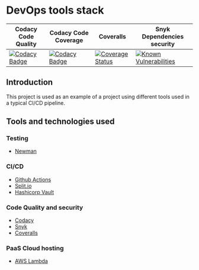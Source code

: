 # DevOps tools stack
| Codacy Code Quality | Codacy Code Coverage | Coveralls | Snyk Dependencies security |
|---------------------|----------------------|-----------|----------------------------|
|[![Codacy Badge](https://app.codacy.com/project/badge/Grade/cc6ca6cd8e8c49d3991d4b82906c6765)](https://www.codacy.com/gh/jjghali/devops-tools-stack/dashboard?utm_source=github.com&amp;utm_medium=referral&amp;utm_content=jjghali/devops-tools-stack&amp;utm_campaign=Badge_Grade)|[![Codacy Badge](https://app.codacy.com/project/badge/Coverage/cc6ca6cd8e8c49d3991d4b82906c6765)](https://www.codacy.com/gh/jjghali/devops-tools-stack/dashboard?utm_source=github.com&utm_medium=referral&utm_content=jjghali/devops-tools-stack&utm_campaign=Badge_Coverage)|[![Coverage Status](https://coveralls.io/repos/github/jjghali/devops-tools-stack/badge.svg?branch=master)](https://coveralls.io/github/jjghali/devops-tools-stack?branch=master)|[![Known Vulnerabilities](https://snyk.io/test/github/jjghali/devops-tools-stack/badge.svg?targetFile=package.json)](https://snyk.io/test/github/jjghali/devops-tools-stack?targetFile=package.json)|

## Introduction
This project is used as an example of a project using different tools used in a typical CI/CD pipeline.


## Tools and technologies used
### Testing
- [Newman](https://learning.postman.com/docs/running-collections/using-newman-cli/command-line-integration-with-newman/)
### CI/CD
- [Github Actions](https://github.com/features/actions)
- [Split.io](https://split.io/)
- [Hashicorp Vault](https://www.hashicorp.com/products/vault)
### Code Quality and security
- [Codacy](https://www.codacy.com/)
- [Snyk](https://snyk.io/)
- [Coveralls](https://coveralls.io/)

### PaaS Cloud hosting
- [AWS Lambda](https://aws.amazon.com/lambda/?did=ft_card&trk=ft_card)